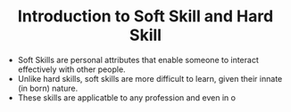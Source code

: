 # <center>Introduction to Soft Skill and Hard Skill</center>


- Soft Skills are personal attributes that enable someone to interact effectively with other people.
- Unlike hard skills, soft skills are more difficult to learn, given their innate (in born) nature.
- These skills are applicatble to any profession and even in o
<!--stackedit_data:
eyJoaXN0b3J5IjpbMTAyNDQ0NDg0MCw3OTUyNzA2ODldfQ==
-->